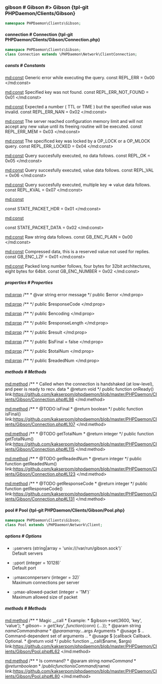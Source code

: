 ### gibson # Gibson #> Gibson {tpl-git PHPDaemon/Clients/Gibson}

```php
namespace PHPDaemon\Clients\Gibson;
```

<!-- include-namespace path="\PHPDaemon\Clients\Gibson" level="" access="" -->
#### connection # Connection {tpl-git PHPDaemon/Clients/Gibson/Connection.php}

```php
namespace PHPDaemon\Clients\Gibson;
class Connection extends \PHPDaemon\Network\ClientConnection;
```

##### consts # Constants

<md:const>
Generic error while executing the query.
const REPL_ERR = 0x00
</md:const>

<md:const>
Specified key was not found.
const REPL_ERR_NOT_FOUND = 0x01
</md:const>

<md:const>
Expected a number ( TTL or TIME ) but the specified value was invalid.
const REPL_ERR_NAN = 0x02
</md:const>

<md:const>
The server reached configuration memory limit and will not accept any new value until its freeing routine will be executed.
const REPL_ERR_MEM = 0x03
</md:const>

<md:const>
The specificed key was locked by a OP_LOCK or a OP_MLOCK query.
const REPL_ERR_LOCKED = 0x04
</md:const>

<md:const>
Query succesfully executed, no data follows.
const REPL_OK = 0x05
</md:const>

<md:const>
Query succesfully executed, value data follows.
const REPL_VAL = 0x06
</md:const>

<md:const>
Query succesfully executed, multiple key => value data follows.
const REPL_KVAL = 0x07
</md:const>

<md:const>

const STATE_PACKET_HDR = 0x01
</md:const>

<md:const>

const STATE_PACKET_DATA = 0x02
</md:const>

<md:const>
Raw string data follows.
const GB_ENC_PLAIN = 0x00
</md:const>

<md:const>
Compressed data, this is a reserved value not used for replies.
const GB_ENC_LZF = 0x01
</md:const>

<md:const>
Packed long number follows, four bytes for 32bit architectures, eight bytes for 64bit.
const GB_ENC_NUMBER = 0x02
</md:const>

<div class="clearboth"></div>

##### properties # Properties

<md:prop>
/**
	 * @var string error message
	 */
public $error
</md:prop>

<md:prop>
/**
 */
public $responseCode
</md:prop>

<md:prop>
/**
 */
public $encoding
</md:prop>

<md:prop>
/**
 */
public $responseLength
</md:prop>

<md:prop>
/**
 */
public $result
</md:prop>

<md:prop>
/**
 */
public $isFinal = false
</md:prop>

<md:prop>
/**
 */
public $totalNum
</md:prop>

<md:prop>
/**
 */
public $readedNum
</md:prop>

<div class="clearboth"></div>

##### methods # Methods

<md:method>
/**
	 * Called when the connection is handshaked (at low-level), and peer is ready to recv. data
	 * @return void
	 */
public function onReady()
link:https://github.com/kakserpom/phpdaemon/blob/master/PHPDaemon/Clients/Gibson/Connection.php#L98
</md:method>

<md:method>
/**
	 * @TODO isFinal
	 * @return boolean
	 */
public function isFinal()
link:https://github.com/kakserpom/phpdaemon/blob/master/PHPDaemon/Clients/Gibson/Connection.php#L107
</md:method>

<md:method>
/**
	 * @TODO getTotalNum
	 * @return integer
	 */
public function getTotalNum()
link:https://github.com/kakserpom/phpdaemon/blob/master/PHPDaemon/Clients/Gibson/Connection.php#L115
</md:method>

<md:method>
/**
	 * @TODO getReadedNum
	 * @return integer
	 */
public function getReadedNum()
link:https://github.com/kakserpom/phpdaemon/blob/master/PHPDaemon/Clients/Gibson/Connection.php#L123
</md:method>

<md:method>
/**
	 * @TODO getResponseCode
	 * @return integer
	 */
public function getResponseCode()
link:https://github.com/kakserpom/phpdaemon/blob/master/PHPDaemon/Clients/Gibson/Connection.php#L131
</md:method>

<div class="clearboth"></div>

#### pool # Pool {tpl-git PHPDaemon/Clients/Gibson/Pool.php}

```php
namespace PHPDaemon\Clients\Gibson;
class Pool extends \PHPDaemon\Network\Client;
```

##### options # Options

 - `:p`servers (string|array = 'unix:///var/run/gibson.sock')`  
 Default servers

 - `:p`port (integer = 10128)`  
 Default port

 - `:p`maxconnperserv (integer = 32)`  
 Maximum connections per server

 - `:p`max-allowed-packet (integer = '1M')`  
 Maximum allowed size of packet

##### methods # Methods

<md:method>
/**
	 * Magic __call
	 * Example:
	 * $gibson->set(3600, 'key', 'value');
	 * $gibson->get('key', function ($conn) {...});
	 * @param  string $name    Command name
	 * @param  array  ...$args Arguments
	 * @usage $ .. Command-dependent set of arguments ..
	 * @usage $ [callback Callback. Optional.
	 * @return void
	 */
public function __call($name, $args)
link:https://github.com/kakserpom/phpdaemon/blob/master/PHPDaemon/Clients/Gibson/Pool.php#L62
</md:method>

<md:method>
/**
	 * Is command?
 	 * @param  string $name Command
	 * @return boolean
	 */
public function isCommand($name)
link:https://github.com/kakserpom/phpdaemon/blob/master/PHPDaemon/Clients/Gibson/Pool.php#L80
</md:method>

<div class="clearboth"></div>


<!--/ include-namespace -->